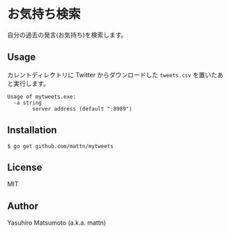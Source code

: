 # お気持ち検索

自分の過去の発言(お気持ち)を検索します。

## Usage

カレントディレクトリに Twitter からダウンロードした `tweets.csv` を置いたあと実行します。

```
Usage of mytweets.exe:
  -a string
    	server address (default ":8989")
```

## Installation

```
$ go get github.com/mattn/mytweets
```

## License

MIT

## Author

Yasuhiro Matsumoto (a.k.a. mattn)
